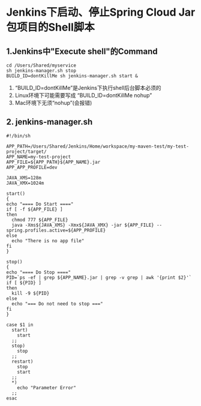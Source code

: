 # Jenkins下启动、停止Spring Cloud Jar包项目的Shell脚本

## 1.Jenkins中"Execute shell"的Command

```shell
cd /Users/Shared/myservice
sh jenkins-manager.sh stop
BUILD_ID=dontKillMe sh jenkins-manager.sh start &
```

1. “BUILD_ID=dontKillMe”是Jenkins下执行shell后台脚本必须的
2. Linux环境下可能需要写成 “BUILD_ID=dontKillMe nohup”
3. Mac环境下无须“nohup”(会报错)

## 2. jenkins-manager.sh

```shell
#!/bin/sh

APP_PATH=/Users/Shared/Jenkins/Home/workspace/my-maven-test/my-test-project/target/
APP_NAME=my-test-project
APP_FILE=${APP_PATH}${APP_NAME}.jar
APP_APP_PROFILE=dev

JAVA_XMS=128m
JAVA_XMX=1024m

start()
{
echo "==== Do Start ===="
if [ -f ${APP_FILE} ]
then
  chmod 777 ${APP_FILE}
  java -Xms${JAVA_XMS} -Xmx${JAVA_XMX} -jar ${APP_FILE} --spring.profiles.active=${APP_PROFILE}
else
  echo "There is no app file"
fi
}

stop()
{
echo "==== Do Stop ===="
PID=`ps -ef | grep ${APP_NAME}.jar | grep -v grep | awk '{print $2}'`
if [ ${PID} ]
then
  kill -9 ${PID}
else
  echo "=== Do not need to stop ==="
fi
}

case $1 in
  start)
    start
  ;;
  stop)
    stop
  ;;
  restart)
    stop
    start
  ;;
  *)
    echo "Parameter Error"
  ;;
esac
```

